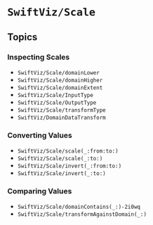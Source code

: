 # ``SwiftViz/Scale``

## Topics

### Inspecting Scales

- ``SwiftViz/Scale/domainLower``
- ``SwiftViz/Scale/domainHigher``
- ``SwiftViz/Scale/domainExtent``
- ``SwiftViz/Scale/InputType``
- ``SwiftViz/Scale/OutputType``
- ``SwiftViz/Scale/transformType``
- ``SwiftViz/DomainDataTransform``

### Converting Values 

- ``SwiftViz/Scale/scale(_:from:to:)``
- ``SwiftViz/Scale/scale(_:to:)``
- ``SwiftViz/Scale/invert(_:from:to:)``
- ``SwiftViz/Scale/invert(_:to:)``

### Comparing Values

- ``SwiftViz/Scale/domainContains(_:)-2i0wq``
- ``SwiftViz/Scale/transformAgainstDomain(_:)``
